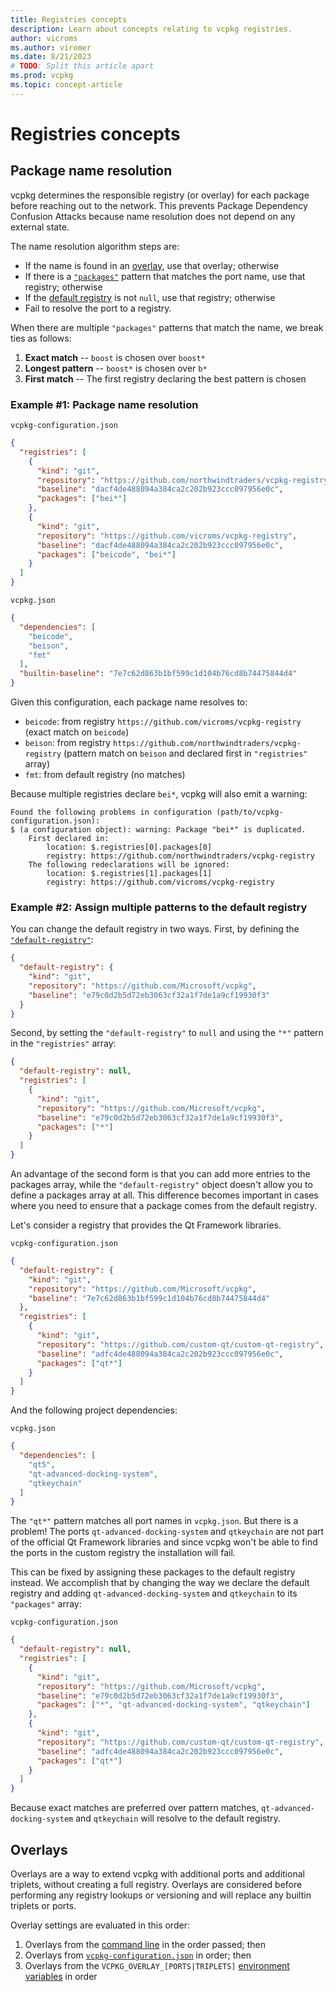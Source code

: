 ```yaml
---
title: Registries concepts
description: Learn about concepts relating to vcpkg registries.
author: vicroms
ms.author: viromer
ms.date: 8/21/2023
# TODO: Split this article apart
ms.prod: vcpkg
ms.topic: concept-article
---
```

# Registries concepts


## Package name resolution

vcpkg determines the responsible registry (or overlay) for each package before reaching out to the network. This prevents Package Dependency Confusion Attacks because name resolution does not depend on any external state.

The name resolution algorithm steps are:

- If the name is found in an [overlay](#overlays), use that overlay; otherwise
- If there is a [`"packages"`](../reference/vcpkg-configuration-json.md#registry-packages) pattern that matches the port name, use that registry; otherwise
- If the [default registry](../reference/vcpkg-configuration-json.md#default-registry) is not `null`, use that registry; otherwise
- Fail to resolve the port to a registry.

When there are multiple `"packages"` patterns that match the name, we break ties as follows:
1. **Exact match** -- `boost` is chosen over `boost*`
2. **Longest pattern** -- `boost*` is chosen over `b*`
3. **First match** -- The first registry declaring the best pattern is chosen

### Example #1: Package name resolution

`vcpkg-configuration.json`
```json
{
  "registries": [
    {
      "kind": "git",
      "repository": "https://github.com/northwindtraders/vcpkg-registry",
      "baseline": "dacf4de488094a384ca2c202b923ccc097956e0c",
      "packages": ["bei*"]
    },
    {
      "kind": "git",
      "repository": "https://github.com/vicroms/vcpkg-registry",
      "baseline": "dacf4de488094a384ca2c202b923ccc097956e0c",
      "packages": ["beicode", "bei*"]
    }
  ]
}
```

`vcpkg.json`
```json
{
  "dependencies": [ 
    "beicode", 
    "beison",
    "fmt"
  ],
  "builtin-baseline": "7e7c62d863b1bf599c1d104b76cd8b74475844d4"
}
```

Given this configuration, each package name resolves to:

* `beicode`: from registry `https://github.com/vicroms/vcpkg-registry` (exact match on `beicode`)
* `beison`: from registry `https://github.com/northwindtraders/vcpkg-registry` (pattern match on `beison` and declared first in `"registries"` array)
* `fmt`: from default registry (no matches)

Because multiple registries declare `bei*`, vcpkg will also emit a warning:

```no-highlight
Found the following problems in configuration (path/to/vcpkg-configuration.json):
$ (a configuration object): warning: Package "bei*" is duplicated.
    First declared in:
        location: $.registries[0].packages[0]
        registry: https://github.com/northwindtraders/vcpkg-registry
    The following redeclarations will be ignored:
        location: $.registries[1].packages[1]
        registry: https://github.com/vicroms/vcpkg-registry
```

### Example #2: Assign multiple patterns to the default registry

You can change the default registry in two ways. First, by defining the [`"default-registry"`](../reference/vcpkg-configuration-json.md#default-registry):
```json
{
  "default-registry": {
    "kind": "git",
    "repository": "https://github.com/Microsoft/vcpkg",
    "baseline": "e79c0d2b5d72eb3063cf32a1f7de1a9cf19930f3"
  }
}
```

Second, by setting the `"default-registry"` to `null` and using the `"*"` pattern in the `"registries"` array:
```json
{
  "default-registry": null,
  "registries": [
    {
      "kind": "git",
      "repository": "https://github.com/Microsoft/vcpkg",
      "baseline": "e79c0d2b5d72eb3063cf32a1f7de1a9cf19930f3",
      "packages": ["*"]
    }
  ]
}
```

An advantage of the second form is that you can add more entries to the packages array, while the `"default-registry"` object doesn't allow you to define a packages array at all. This difference becomes important in cases where you need to ensure that a package comes from the default registry.

Let's consider a registry that provides the Qt Framework libraries.

`vcpkg-configuration.json`
```json
{
  "default-registry": {
    "kind": "git",
    "repository": "https://github.com/Microsoft/vcpkg",
    "baseline": "7e7c62d863b1bf599c1d104b76cd8b74475844d4"
  },
  "registries": [
    {
      "kind": "git",
      "repository": "https://github.com/custom-qt/custom-qt-registry",
      "baseline": "adfc4de488094a384ca2c202b923ccc097956e0c",
      "packages": ["qt*"]
    }
  ]
}
```

And the following project dependencies:

`vcpkg.json`
```json
{
  "dependencies": [ 
    "qt5", 
    "qt-advanced-docking-system", 
    "qtkeychain" 
  ]
}
```

The `"qt*"` pattern matches all port names in `vcpkg.json`. But there is a problem! The ports `qt-advanced-docking-system` and `qtkeychain` are not part of the official Qt Framework libraries and since vcpkg won't be able to find the ports in the custom registry the installation will fail.

This can be fixed by assigning these packages to the default registry instead. We accomplish that by changing the way we declare the default registry and adding `qt-advanced-docking-system` and `qtkeychain` to its `"packages"` array:

`vcpkg-configuration.json`
```json
{
  "default-registry": null,
  "registries": [
    {
      "kind": "git",
      "repository": "https://github.com/Microsoft/vcpkg",
      "baseline": "e79c0d2b5d72eb3063cf32a1f7de1a9cf19930f3",
      "packages": ["*", "qt-advanced-docking-system", "qtkeychain"]
    },
    {
      "kind": "git",
      "repository": "https://github.com/custom-qt/custom-qt-registry",
      "baseline": "adfc4de488094a384ca2c202b923ccc097956e0c",
      "packages": ["qt*"]
    }
  ]
}
```

Because exact matches are preferred over pattern matches, `qt-advanced-docking-system` and `qtkeychain` will resolve to the default registry.

## <a name="overlays"></a> Overlays

Overlays are a way to extend vcpkg with additional ports and additional triplets, without creating a full registry. Overlays are considered before performing any registry lookups or versioning and will replace any builtin triplets or ports.

Overlay settings are evaluated in this order:

1. Overlays from the [command line](../commands/common-options.md#overlay-ports) in the order passed; then
2. Overlays from [`vcpkg-configuration.json`](../reference/vcpkg-configuration-json.md#overlay-ports) in order; then
3. Overlays from the `VCPKG_OVERLAY_[PORTS|TRIPLETS]` [environment variables](config-environment.md#vcpkg_overlay_ports) in order

